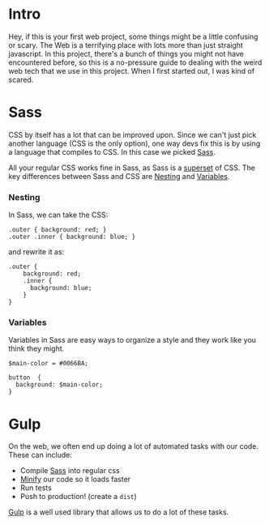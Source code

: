 # Intro

Hey, if this is your first web project, some things might be a little confusing
or scary. The Web is a terrifying place with lots more than just straight javascript.
In this project, there's a bunch of things you might not have encountered
before, so this is a no-pressure guide to dealing with the weird web tech that we use in this project. When I first
started out, I was kind of scared.

# Sass
CSS by itself has a lot that can be improved upon. Since we can't just pick
another language (CSS is the only option), one way devs fix this is by using
a language that compiles to CSS. In this case we picked [Sass](http://sass-lang.com/).

All your regular CSS works fine in Sass, as Sass is a [superset](https://en.wikipedia.org/wiki/Subset)
of CSS. The key differences between Sass and CSS are [Nesting](http://sass-lang.com/guide#topic-3)
and [Variables](http://sass-lang.com/guide#topic-2).

### Nesting
In Sass, we can take the CSS:
```
.outer { background: red; }
.outer .inner { background: blue; }
```
and rewrite it as:
```
.outer {
    background: red;
    .inner {
      background: blue;
    }
}
```

### Variables
Variables in Sass are easy ways to organize a style and
they work like you think they might.
```
$main-color = #0066BA;

button  {
  background: $main-color;
}
```

# Gulp
On the web, we often end up doing a lot of automated
tasks with our code. These can include:
- Compile [Sass](http://sass-lang.com/guide) into regular css
- [Minify](https://www.npmjs.com/package/gulp-minify) our code so it loads faster
- Run tests
- Push to production! (create a `dist`)

[Gulp](http://gulpjs.com/) is a well used library that
allows us to do a lot of these tasks.
